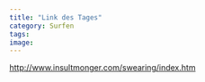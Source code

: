 ```yaml
---
title: "Link des Tages"
category: Surfen
tags: 
image: 
---
```


<http://www.insultmonger.com/swearing/index.htm>